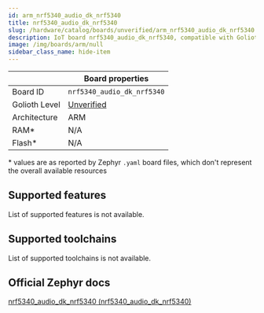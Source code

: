 ```yaml
---
id: arm_nrf5340_audio_dk_nrf5340
title: nrf5340_audio_dk_nrf5340
slug: /hardware/catalog/boards/unverified/arm_nrf5340_audio_dk_nrf5340
description: IoT board nrf5340_audio_dk_nrf5340, compatible with Golioth at unverified level.
image: /img/boards/arm/null
sidebar_class_name: hide-item
---
```


[//]: # (This is an auto-generated file, do not edit! Changes to it will be lost upon re-generation)



|                | Board properties     |
| -------------  | -------------------- |
| Board ID       | `nrf5340_audio_dk_nrf5340` |
| Golioth Level  | [Unverified](/hardware#unverified-boards) |
| Architecture   | ARM |
| RAM*           | N/A |
| Flash*         | N/A |

\* values are as reported by Zephyr `.yaml` board files, which don't represent the overall available resources



## Supported features

List of supported features is not available.

## Supported toolchains

List of supported toolchains is not available.

## Official Zephyr docs

[nrf5340_audio_dk_nrf5340 (nrf5340_audio_dk_nrf5340)](https://docs.zephyrproject.org/latest/boards/arm/nrf5340_audio_dk_nrf5340/doc/index.html)
